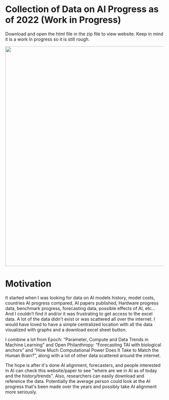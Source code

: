 # Collection of Data on AI Progress as of 2022 (Work in Progress)

Download and open the html file in the zip file to view website. Keep in mind it is a work in progress so it is still rough.

<p align="center">
  <img width="700" img src="for_readme/robot_project_pic_1.jpg">
</p>

# Motivation
It started when I was looking for data on AI models history, model costs, countries AI progress compared, AI papers published, Hardware progress data, benchmark progress, forecasting data, possible effects of AI, etc... And I couldn’t find it and/or it was frustrating to get access to the excel data. A lot of the data didn't exist or was scattered all over the internet. I would have loved to have a simple centralized location with all the data visualized with graphs and a download excel sheet button.

I combine a lot from Epoch: “Parameter, Compute and Data Trends in Machine Learning” and Open Philanthropy: “Forecasting TAI with biological anchors” and “How Much Computational Power Does It Take to Match the Human Brain?”, along with a lot of other data scattered around the internet.

The hope is after it's done AI alignment, forecasters, and people interested in AI can check this website/paper to see "where are we in AI as of today and the history/trends". Also, researchers can easily download and reference the data. Potentially the average person could look at the AI progress that's been made over the years and possibly take AI alignment more seriously.
